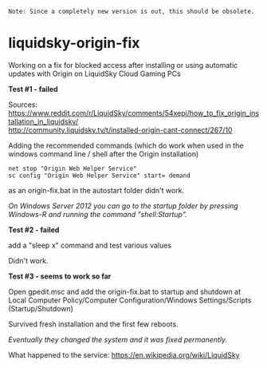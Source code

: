     Note: Since a completely new version is out, this should be obsolete.




# liquidsky-origin-fix
Working on a fix for blocked access after installing or using automatic updates with Origin on LiquidSky Cloud Gaming PCs

__Test #1 - failed__

Sources:  
https://www.reddit.com/r/LiquidSky/comments/54xepj/how_to_fix_origin_installation_in_liquidsky/  
http://community.liquidsky.tv/t/installed-origin-cant-connect/267/10

Adding the recommended commands (which do work when used in the windows command line / shell after the Origin installation)

    net stop "Origin Web Helper Service"
    sc config "Origin Web Helper Service" start= demand

as an origin-fix.bat in the autostart folder didn't work.

*On Windows Server 2012 you can go to the startup folder by pressing Windows-R and running the command "shell:Startup".*


__Test #2 - failed__

add a "sleep x" command and test various values

Didn't work.

__Test #3 - seems to work so far__

Open gpedit.msc and add the origin-fix.bat to startup and shutdown at Local Computer Policy/Computer Configuration/Windows Settings/Scripts (Startup/Shutdown)

Survived fresh installation and the first few reboots.

*Eventually they changed the system and it was fixed permanently.*

What happened to the service:
https://en.wikipedia.org/wiki/LiquidSky
